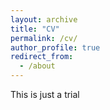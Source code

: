 ```yaml
---
layout: archive
title: "CV"
permalink: /cv/
author_profile: true
redirect_from:
  - /about
---
```


This is just a trial